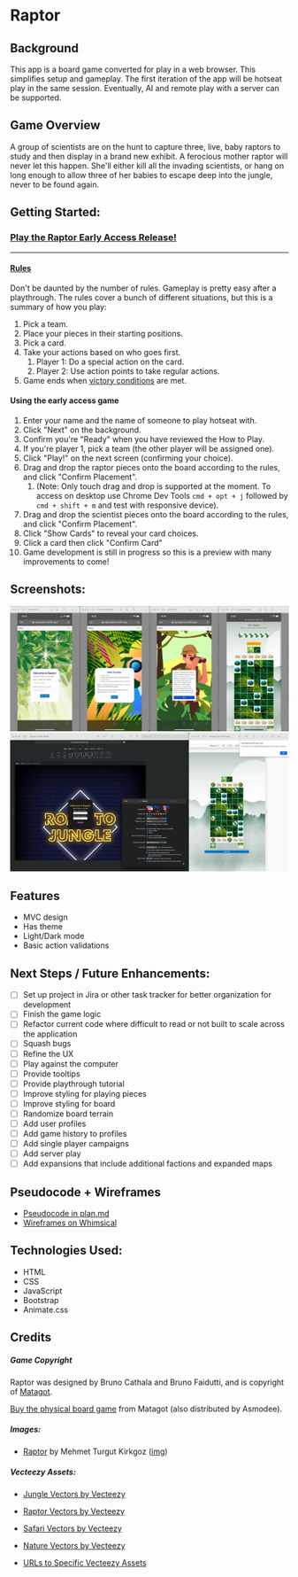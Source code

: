 # Raptor

## Background
This app is a board game converted for play in a web browser. This simplifies setup and gameplay. The first iteration of the app will be hotseat play in the same session. Eventually, AI and remote play with a server can be supported.

## Game Overview
A group of scientists are on the hunt to capture three, live, baby raptors to study and then display in a brand new exhibit. A ferocious mother raptor will never let this happen. She'll either kill all the invading scientists, or hang on long enough to allow three of her babies to escape deep into the jungle, never to be found again.

## Getting Started:

### [Play the Raptor Early Access Release!](https://raptorgame.netlify.app/)

---

#### [Rules](rules.md)

Don't be daunted by the number of rules. Gameplay is pretty easy after a playthrough. The rules cover a bunch of different situations, but this is a summary of how you play:

1. Pick a team.
2. Place your pieces in their starting positions.
3. Pick a card.
4. Take your actions based on who goes first.
   1. Player 1: Do a special action on the card.
   2. Player 2: Use action points to take regular actions.
5. Game ends when [victory conditions](rules.md#end-of-the-game) are met.

#### Using the early access game

1. Enter your name and the name of someone to play hotseat with.
2. Click "Next" on the background.
3. Confirm you're "Ready" when you have reviewed the How to Play.
4. If you're player 1, pick a team (the other player will be assigned one).
5. Click "Play!" on the next screen (confirming your choice).
6. Drag and drop the raptor pieces onto the board according to the rules, and click "Confirm Placement".
   1. (Note: Only touch drag and drop is supported at the moment. To access on desktop use Chrome Dev Tools `cmd + opt + j` followed by `cmd + shift + m` and test with responsive device).
7. Drag and drop the scientist pieces onto the board according to the rules, and click "Confirm Placement".
8.  Click "Show Cards" to reveal your card choices.
9.  Click a card then click "Confirm Card"
10. Game development is still in progress so this is a preview with many improvements to come!

## Screenshots:

![In-Game-Screenshots](./assets/screenshots/V2/in-game-screenshots.png)
![Dark-Mode-and-Validations-Screenshots](./assets/screenshots/V2/dark-mode-and-validations-screenshots.png)

## Features
- MVC design
- Has theme
- Light/Dark mode
- Basic action validations

## Next Steps / Future Enhancements:
- [ ] Set up project in Jira or other task tracker for better organization for development
- [ ] Finish the game logic
- [ ] Refactor current code where difficult to read or not built to scale across the application
- [ ] Squash bugs
- [ ] Refine the UX
- [ ] Play against the computer
- [ ] Provide tooltips
- [ ] Provide playthrough tutorial
- [ ] Improve styling for playing pieces
- [ ] Improve styling for board
- [ ] Randomize board terrain
- [ ] Add user profiles
- [ ] Add game history to profiles
- [ ] Add single player campaigns
- [ ] Add server play
- [ ] Add expansions that include additional factions and expanded maps

## Pseudocode + Wireframes

- [Pseudocode in plan.md](plan.md)
- [Wireframes on Whimsical](https://whimsical.com/unit-1-project-game-raptor-UbVWrjmUwfCWsbGL3T4fVK)


## Technologies Used:
- HTML
- CSS
- JavaScript
- Bootstrap
- Animate.css

## Credits

##### Game Copyright
Raptor was designed by Bruno Cathala and Bruno Faidutti, and is copyright of [Matagot](www.matagot.com).

[Buy the physical board game](https://www.matagot.com/shop/en/for-all/19-raptor-3760146641136.html?search_query=raptor&results=2) from Matagot (also distributed by Asmodee).

##### Images:

- [Raptor](https://unsplash.com/photos/-15ZMeUKtJM) by Mehmet Turgut Kirkgoz ([img](https://images.unsplash.com/photo-1606856110002-d0991ce78250?ixid=MnwxMjA3fDB8MHxwaG90by1wYWdlfHx8fGVufDB8fHx8&ixlib=rb-1.2.1&auto=format&fit=crop&w=1950&q=80))

##### Vecteezy Assets:

- <a href="https://www.vecteezy.com/free-vector/jungle">Jungle Vectors by Vecteezy</a>

- <a href="https://www.vecteezy.com/free-vector/raptor">Raptor Vectors by Vecteezy</a>

- <a href="https://www.vecteezy.com/free-vector/safari">Safari Vectors by Vecteezy</a>

- <a href="https://www.vecteezy.com/free-vector/nature">Nature Vectors by Vecteezy</a>

- [URLs to Specific Vecteezy Assets](vecteezy-asset-list.md)